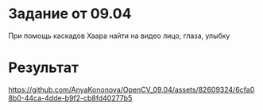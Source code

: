 # Задание от 09.04
При помощь каскадов Хаара найти на видео лицо, глаза, улыбку

# Результат 


https://github.com/AnyaKononova/OpenCV_09.04/assets/82609324/6cfa08b0-44ca-4dde-b9f2-cb8fd40277b5

